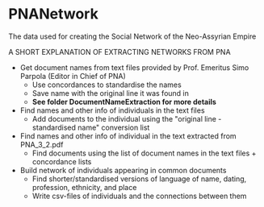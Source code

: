 # PNANetwork
The data used for creating the Social Network of the Neo-Assyrian Empire

A SHORT EXPLANATION OF EXTRACTING NETWORKS FROM PNA
* Get document names from text files provided by Prof. Emeritus Simo Parpola (Editor in Chief of PNA)
  * Use concordances to standardise the names
  * Save name with the original line it was found in
  * <b>See folder DocumentNameExtraction for more details</b>
* Find names and other info of individuals in the text files
  * Add documents to the individual using the "original line - standardised name" conversion list
* Find names and other info of individual in the text extracted from PNA_3_2.pdf
	* Find documents using the list of document names in the text files + concordance lists
* Build network of individuals appearing in common documents
	* Find shorter/standardised versions of language of name, dating, profession, ethnicity, and place 
	* Write csv-files of individuals and the connections between them
